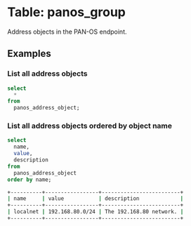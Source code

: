 # Table: panos_group

Address objects in the PAN-OS endpoint.

## Examples

### List all address objects

```sql
select
  *
from
  panos_address_object;
```

### List all address objects ordered by object name

```sql
select
  name,
  value,
  description
from
  panos_address_object
order by name;
```

```sh
+----------+-----------------+-------------------------+
| name     | value           | description             |
+----------+-----------------+-------------------------+
| localnet | 192.168.80.0/24 | The 192.168.80 network. |
+----------+-----------------+-------------------------+
```
